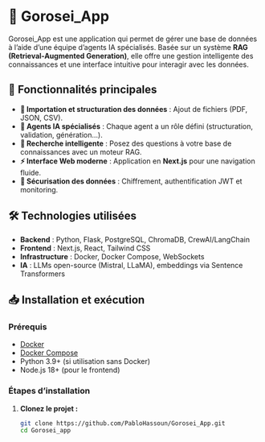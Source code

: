 # 🚀 Gorosei_App

Gorosei_App est une application qui permet de gérer une base de données à l’aide d’une équipe d’agents IA spécialisés. Basée sur un système **RAG (Retrieval-Augmented Generation)**, elle offre une gestion intelligente des connaissances et une interface intuitive pour interagir avec les données.

## 📌 Fonctionnalités principales
- **📂 Importation et structuration des données** : Ajout de fichiers (PDF, JSON, CSV).
- **🧠 Agents IA spécialisés** : Chaque agent a un rôle défini (structuration, validation, génération…).
- **🔎 Recherche intelligente** : Posez des questions à votre base de connaissances avec un moteur RAG.
- **⚡ Interface Web moderne** : Application en **Next.js** pour une navigation fluide.
- **🔐 Sécurisation des données** : Chiffrement, authentification JWT et monitoring.

## 🛠️ Technologies utilisées
- **Backend** : Python, Flask, PostgreSQL, ChromaDB, CrewAI/LangChain
- **Frontend** : Next.js, React, Tailwind CSS
- **Infrastructure** : Docker, Docker Compose, WebSockets
- **IA** : LLMs open-source (Mistral, LLaMA), embeddings via Sentence Transformers

## 📥 Installation et exécution
### **Prérequis**
- [Docker](https://www.docker.com/)
- [Docker Compose](https://docs.docker.com/compose/)
- Python 3.9+ (si utilisation sans Docker)
- Node.js 18+ (pour le frontend)

### **Étapes d’installation**
1. **Clonez le projet :**
   ```bash
   git clone https://github.com/PabloHassoun/Gorosei_App.git
   cd Gorosei_app
